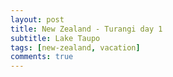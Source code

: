 ```yaml
---
layout: post
title: New Zealand - Turangi day 1
subtitle: Lake Taupo
tags: [new-zealand, vacation]
comments: true
---
```


<figure>
  <img src="{{site.url}}/assets/img/2023-03-13-tongariro-day-1/.JPG" alt=""/>
  <figcaption></figcaption>
</figure>
